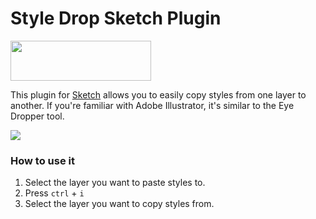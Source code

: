 # Style Drop Sketch Plugin

<img src="http://ryanmclaughlin.s3-us-west-2.amazonaws.com/share/share/a2QWOFNYmq/StyleDrop.svg" width="225" height="64" />

This plugin for [Sketch][] allows you to easily copy styles from one layer to another. If you're familiar with Adobe Illustrator, it's similar to the Eye Dropper tool.


![](http://ryanmclaughlin.s3-us-west-2.amazonaws.com/share/share/UP4VSJpGUX/sketch_styledrop2.gif)

### How to use it
1. Select the layer you want to paste styles to.
2. Press `ctrl` + `i`
3. Select the layer you want to copy styles from.

[Sketch]: http://bohemiancoding.com/sketch/
